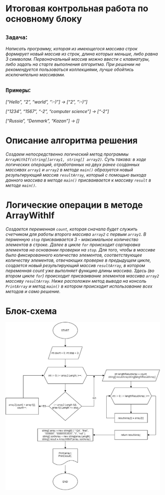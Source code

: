 # Итоговая контрольная работа по основному блоку
## `Задача`:
*Написать программу, которая из имеющегося массива строк формирует новый массив из строк, длина которых меньше, либо равна 3 символам. Первоначальный массив можно ввести с клавиатуры, либо задать на старте выполнения алгоритма. При решении не рекомендуется пользоваться коллекциями, лучше обойтись исключительно массивами.*

## `Примеры`:
*[“Hello”, “2”, “world”, “:-)”] → [“2”, “:-)”]*

*[“1234”, “1567”, “-2”, “computer science”] → [“-2”]*

*[“Russia”, “Denmark”, “Kazan”] → []*

# Описание алгоритма решения
*Создаем непосредственно логический метод программы *`ArrayWithIf(string[]array1, string[] array2)`*. Суть такова: в ходе логических операций, отработанных на двух ранее созданных массивах *`array1`* и *`array2`* в методе *`main()`* образуется новый результирующий массив *`resultArray`*, который с помощью выхода данного массива в методе *`main()`* присваивается к массиву *`result`* в методе *`main()`*.*

# Логические операции в методе ArrayWithIf
*Cоздается переменная *`count`*, которая сначала будет служить счетчиком для работы второго массива *`array2`* с первым *`array1`*. В перменную *`stop`* присваивается 3 - максимальное количество элементов в строке. Далее в цикле *`for`* происходит сортировка элементов на основании проверки на *`stop`*. Для того, чтобы в массиве было фиксированного количество элементов, соответствующее количеству элементов, отвечающих проверке в предыдущем цикле, создается новый результирующий массив *`resultArray`*, в котором переменная count уже выполняет функцию длины массива. Здесь (во втором цикле *`for`*) происходит присваивание элементов массива *`array2`* массиву *`resultArray`*. Ниже расположен метод вывода на консоль *`PrintArray`* и метод *`main()`* в котором происходит использование всех методов и само решение.*
# Блок-схема

![Схема](блоксхемаитоговой.jpg)
